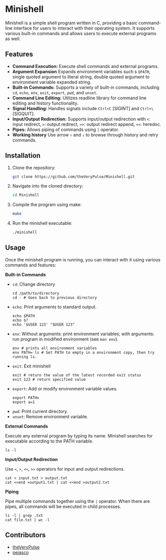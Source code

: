 # Minishell

Minishell is a simple shell program written in C, providing a basic command-line interface for users to interact with their operating system. It supports various built-in commands and allows users to execute external programs as well.

## Features

- **Command Execution:** Execute shell commands and external programs.
- **Argument Expansion** Expands environment variables such s `$PATH`, single quoted argument to literal string, double quoted argument to environment variable expanded string.
- **Built-in Commands:** Supports a variety of built-in commands, including `cd`, `echo`, `env`, `exit`, `export`, `pwd`, and `unset`.
- **Command Line Editing:** Utilizes readline library for command line editing and history functionality.
- **Signal Handling:** Handles signals include `Ctrl+C` [SIGINT] and `Ctrl+\` [SIGQUIT].
- **Input/Output Redirection:** Supports input/output redirection with `<`: input redirect, `>`: output redirect, `>>`: output redirect append, `<<`: heredoc.
- **Pipes:** Allows piping of commands using `|` operator.
- **Working history** Use arrow `↑` and `↓` to browse through history and retry commands.

## Installation

1. Clone the repository:
    ```bash
    git clone https://github.com/theVeryPulse/Minishell.git
    ```
2. Navigate into the cloned directory:
   ```bash
   cd Minishell
   ```
3. Compile the program using make:
    ```bash
    make
    ```
4. Run the minishell executable:
    ```bash
    ./minishell
    ```

## Usage
Once the minishell program is running, you can interact with it using various commands and features:

**Built-in Commands**

 - `cd`: Change directory
    ```minishell
    cd /path/to/directory
    cd - # Goes back to previous directory
    ```
 - `echo`: Print arguments to standard output.
    ```minishell
    echo $PATH
    echo $?
    echo '$USER 123' "$USER 123"
    ```
 - `env`: Without arguments: print environment variables; with arguments: run program in modified environment (see `man env`).
    ```minishell
    env # prints all environment variables
    env PATH= ls # Set PATH to empty in a environment copy, then try running ls.
    ```
 - `exit`: Exit minishell
    ```minishell
    exit # return the value of the latest recorded exit status
    exit 123 # return specified value
    ```
 - `export`: Add or modify environment variable values.
    ```minishell
    export PATH=
    export a=1
    ```
 - `pwd`: Print current directory.
 - `unset`: Remove environment variable.

**External Commands**

Execute any external program by typing its name. Minishell searches for executable according to the PATH variable. 
```minishell
ls -l
```

**Input/Output Redirection**

Use `<`, `>`, `<<`, `>>` operators for input and output redirections.
```minishell
cat < input.txt > output.txt
cat <<end >output1.txt | cat <<end >output2.txt
```

**Piping**

Pipe multiple commands together using the `|` operator. When there are pipes, all commands will be executed in child processes.
```minishell
ls -l | grep .txt
cat file.txt | wc -l
```

## Contributors
- [theVeryPulse](https://github.com/theVeryPulse)
- [pejasco](https://github.com/pejasco)
